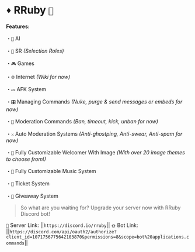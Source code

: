 # `♦️` **RRuby** `🤖`

**Features:**

・`🤖` AI

・`🚃` SR _(Selection Roles)_

・`🎮` Games

・`🌐` Internet _(Wiki for now)_

・`💤` AFK System

・`🎛️` Managing Commands _(Nuke, purge & send messages or embeds for now)_

・`🤺` Moderation Commands _(Ban, timeout, kick, unban for now)_

・`⚔️` Auto Moderation Systems _(Anti-ghostping, Anti-swear, Anti-spam for now)_

・`👋` Fully Customizable Welcomer With Image _(With over 20 image themes to choose from!)_

・`🎵` Fully Customizable Music System

・`🎫` Ticket System

・`🎉` Giveaway System

> So what are you waiting for? Upgrade your server now with RRuby Discord bot!

`🔗` Server Link: ||`https://discord.io/rruby`||
`🌞` Bot Link: ||`https://discord.com/api/oauth2/authorize?client_id=1071756775642103870&permissions=8&scope=bot%20applications.commands`||
